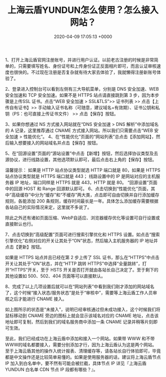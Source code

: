 ﻿---
layout: post
title:  "上海云盾YUNDUN怎么使用？怎么接入网站？"
date:   2020-04-09 17:05:13 +0000
categories: jekyll update
---
1、打开上海云盾官网注册账号，并进行用户认证。以前老古注册的时候是非常简单的，只需要填写姓名、身份证号和上传身份证正反面相片即可，而且认证审核速度也很快的。不过现在注册是否复杂就有待大家去体验了，我就懒得注册新账号体验了。

2、登录进入控制台可以看到左侧有三大导航菜单，分别是 DNS 安全加速、WEB 安全加速和 TCP 安全加速。如果不是 HTTPS 站点请直接跳到第 3 步，因为本步骤是上传SSL 证书。点击“WEB 安全加速 > SSL&TLS”>> 证书列表 >> 点击【上传自有证书】>> 手动输入证书名称（可随意，建议域名+有效期）、证书公钥和私钥（PS：也可直接上传证书文件） >> 点击【保存】按钮。

3、如果你想通过 NS 方式接入网站就在“DNS 安全加速 > DNS 解析”中添加域名的 A 记录，这里推荐通过 CNAME 方式接入网站。所以我们只需要点击“WEB 安全加速 > 性能优化”。
4、在“性能优化”页面的“网站列表”总点击【添加网站】，然后输入想要接入的网站域名并点击【保存】按钮。

5、在“回源设置”页面的“源站设置”中点击【新增】按钮，然后选择协议类型及去源协议，进行线路设置，其他选项默认即可，最后点击右上角的【保存】按钮。

温馨提示：
如果是 HTTP 站点协议类型就选 HTTP 端口就是 80，如果是 HTTPS 站点协议类型就是 HTTPS 端口就是 443；
线路设置中的 IP 是网站对应的主机服务器 IP 地址，端口同样是 HTTPS 就是 443，HTTP 就是 80。
“回源设置”页面中的回源 HOST 和 Range 回源默认即可。
6、点击切换到“性能优化”页面，其中“高级缓存”中分为“缓存”和“不缓存”两大类，点击即可自由切换并自行添加缓存规则，各能添加 200 条规则，缓存时间最长是一年。具体怎么添加缓存需要根据各站自己的实际情况来定，这里就不多说了。


除此之外还有诸如页面压缩、WebP自适应、浏览器缓存优化等设置可自行设置或直接默认也行。

7、点击切换到“高级配置”页面可进行搜索引擎优化和 HTTPS 设置。如点击“搜索引擎优化”右侧对应的开关让其处于“ON”状态，然后输入主机服务器的 IP 地址并点击【更新】按钮。

如果是 HTTPS 站点并且已经在第 2 步上传了 SSL 证书，那么在“HTTPS”中点击开关让其处于“ON”状态，并在“HTTP 跳转 HTTPS”中选择“全量跳转”，打开“HTTPS”开关，至于 HSTS 开关是否打开就由各站长自己决定了。至于剩下的其他设置如 500、502、404 页面等可以直接默认。

8、完成了以上几项设置后就可以在“网站列表”中看到我们刚才添加的网站域名了，这个时候“接入状态/服务状态”是处于“审核中”，需要等上海云盾工作人员审核之后才能进行 CNAME 接入。


如上图所示的状态是“未接入”，说明已经审核通过但未成功接入，这个时候我们将鼠标移动到 CNAME 旁边的图标上就会显示该域名对应的 CNAME 地址，点击该地址即可复制，然后到我们的域名服务商中添加一条 CNAME 记录并稍等片刻即可生效。

至此，我们已经成功在上海云盾中添加和接入一个网站。如果带 WWW 和不带 WWW的域名都要接入，需要分别添加才行，因为上海云盾认为这是两个网站。至于上海云盾其他的操作入统计报表、清理缓存等，请各站长自行体验即可，毕竟都是中文操作还是比较简单易懂的。如果是使用服务器的话，建议将上海云盾节点 IP 加入到白名单中，要不然有可能会被拦截，具体节点 IP 详见『上海云盾 YUNDUN 白名单 CDN 节点 IP 段都有哪些？』。